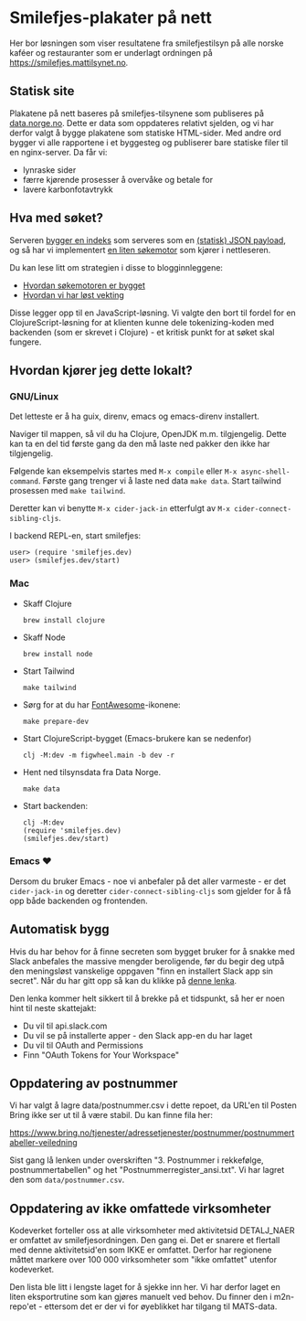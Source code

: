 # Smilefjes-plakater på nett

Her bor løsningen som viser resultatene fra smilefjestilsyn på alle norske
kaféer og restauranter som er underlagt ordningen på
https://smilefjes.mattilsynet.no.

## Statisk site

Plakatene på nett baseres på smilefjes-tilsynene som publiseres på
[data.norge.no](https://data.norge.no/datasets/288aa74c-e3d3-492e-9ede-e71503b3bfd9).
Dette er data som oppdateres relativt sjelden, og vi har derfor valgt å bygge
plakatene som statiske HTML-sider. Med andre ord bygger vi alle rapportene i et
byggesteg og publiserer bare statiske filer til en nginx-server. Da får vi:

- lynraske sider
- færre kjørende prosesser å overvåke og betale for
- lavere karbonfotavtrykk

## Hva med søket?

Serveren [bygger en indeks](./src/smilefjes/search_index.clj) som serveres som
en [(statisk) JSON payload](https://smilefjes.mattilsynet.no/search/index/nb.json),
og så har vi implementert [en liten søkemotor](./src/smilefjes/search_index.clj)
som kjører i nettleseren.

Du kan lese litt om strategien i disse to blogginnleggene:

- [Hvordan søkemotoren er bygget](https://parenteser.mattilsynet.io/fulltekstsok/)
- [Hvordan vi har løst vekting](https://parenteser.mattilsynet.io/sok-vekting/)

Disse legger opp til en JavaScript-løsning. Vi valgte den bort til fordel for en
ClojureScript-løsning for at klienten kunne dele tokenizing-koden med backenden
(som er skrevet i Clojure) - et kritisk punkt for at søket skal fungere.

## Hvordan kjører jeg dette lokalt?

### GNU/Linux

Det letteste er å ha guix, direnv, emacs og emacs-direnv installert.

Naviger til mappen, så vil du ha Clojure, OpenJDK m.m. tilgjengelig.
Dette kan ta en del tid første gang da den må laste ned pakker den
ikke har tilgjengelig.

Følgende kan eksempelvis startes med `M-x compile` eller `M-x async-shell-command`.
Første gang trenger vi å laste ned data `make data`.
Start tailwind prosessen med `make tailwind`.

Deretter kan vi benytte `M-x cider-jack-in` etterfulgt av
`M-x cider-connect-sibling-cljs`.

I backend REPL-en, start smilefjes:
```
user> (require 'smilefjes.dev)
user> (smilefjes.dev/start)
```

### Mac

- Skaff Clojure

    ```
    brew install clojure
    ```

- Skaff Node

    ```
    brew install node
    ```

- Start Tailwind

   ```
   make tailwind
   ```

- Sørg for at du har [FontAwesome](https://fontawesome.com)-ikonene:

    ```
    make prepare-dev
    ```

- Start ClojureScript-bygget (Emacs-brukere kan se nedenfor)

    ```
    clj -M:dev -m figwheel.main -b dev -r
    ```

- Hent ned tilsynsdata fra Data Norge.

    ```
    make data
    ```

- Start backenden:

    ```
    clj -M:dev
    (require 'smilefjes.dev)
    (smilefjes.dev/start)
    ```

### Emacs ❤️

Dersom du bruker Emacs - noe vi anbefaler på det aller varmeste - er det
`cider-jack-in` og deretter `cider-connect-sibling-cljs` som gjelder for å få
opp både backenden og frontenden.

## Automatisk bygg

Hvis du har behov for å finne secreten som bygget bruker for å snakke med Slack
anbefales the massive mengder beroligende, før du begir deg utpå den meningsløst
vanskelige oppgaven "finn en installert Slack app sin secret". Når du har gitt
opp så kan du klikke på [denne lenka](https://api.slack.com/apps/A061QTQNFC4/oauth?).

Den lenka kommer helt sikkert til å brekke på et tidspunkt, så her er noen hint
til neste skattejakt:

- Du vil til api.slack.com
- Du vil se på installerte apper - den Slack app-en du har laget
- Du vil til OAuth and Permissions
- Finn "OAuth Tokens for Your Workspace"

## Oppdatering av postnummer

Vi har valgt å lagre data/postnummer.csv i dette repoet, da URL'en til Posten
Bring ikke ser ut til å være stabil. Du kan finne fila her:

https://www.bring.no/tjenester/adressetjenester/postnummer/postnummertabeller-veiledning

Sist gang lå lenken under overskriften "3. Postnummer i rekkefølge,
postnummertabellen" og het "Postnummerregister_ansi.txt". Vi har lagret den som
`data/postnummer.csv`.

## Oppdatering av ikke omfattede virksomheter

Kodeverket forteller oss at alle virksomheter med aktivitetsid DETALJ_NAER er
omfattet av smilefjesordningen. Den gang ei. Det er snarere et flertall med
denne aktivitetsid'en som IKKE er omfattet. Derfor har regionene måttet markere
over 100 000 virksomheter som "ikke omfattet" utenfor kodeverket.

Den lista ble litt i lengste laget for å sjekke inn her. Vi har derfor laget en
liten eksportrutine som kan gjøres manuelt ved behov. Du finner den i
m2n-repo'et - ettersom det er der vi for øyeblikket har tilgang til MATS-data.

